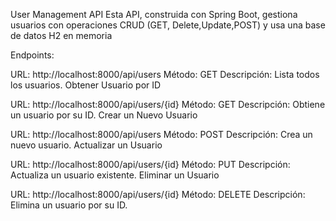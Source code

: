 User Management API
Esta API, construida con Spring Boot, gestiona usuarios con operaciones CRUD (GET, Delete,Update,POST) y usa una base de datos H2 en memoria

Endpoints:

URL: http://localhost:8000/api/users
Método: GET
Descripción: Lista todos los usuarios.
Obtener Usuario por ID

URL: http://localhost:8000/api/users/{id}
Método: GET
Descripción: Obtiene un usuario por su ID.
Crear un Nuevo Usuario

URL: http://localhost:8000/api/users
Método: POST
Descripción: Crea un nuevo usuario.
Actualizar un Usuario

URL: http://localhost:8000/api/users/{id}
Método: PUT
Descripción: Actualiza un usuario existente.
Eliminar un Usuario

URL: http://localhost:8000/api/users/{id}
Método: DELETE
Descripción: Elimina un usuario por su ID.